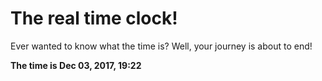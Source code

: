# The real time clock!

Ever wanted to know what the time is? Well, your journey is about to end!

**The time is Dec 03, 2017, 19:22**